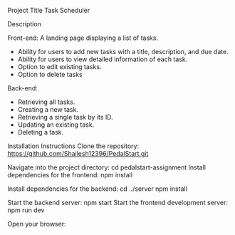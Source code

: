Project Title
Task Scheduler 

Description

Front-end:
A landing page displaying a list of tasks.
- Ability for users to add new tasks with a title, description, and due date.
- Ability for users to view detailed information of each task.
- Option to edit existing tasks.
- Option to delete tasks

Back-end:
- Retrieving all tasks.
- Creating a new task.
- Retrieving a single task by its ID.
- Updating an existing task.
- Deleting a task.

Installation Instructions
Clone the repository: https://github.com/Shailesh12396/PedalStart.git

Navigate into the project directory: cd pedalstart-assignment
Install dependencies for the frontend: npm install

Install dependencies for the backend: cd ../server
                                      npm install

Start the backend server: npm start
Start the frontend development server: npm run dev

Open your browser:
